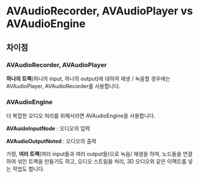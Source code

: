 # AVAudioRecorder, AVAudioPlayer vs AVAudioEngine #

## 차이점 ##

### AVAudioRecorder, AVAudioPlayer ###
**하나의 트랙**(하나의 input, 하나의 output)에 대하여 재생 / 녹음할 경우에는 AVAudioPlayer, AVAudioRecorder를 사용합니다.

### AVAudioEngine ###

더 복잡한 오디오 처리를 위해서라면 AVAudioEngine을 사용합니다.

**AVAuidoInputNode** : 오디오의 입력

**AVAudioOutputNoted** : 오디오의 출력

가령, **여러 트랙**(여러 input들과 여러 output들)으로 녹음/ 재생을 하며, 노드들을 연결하여 섞인 트랙을 만들기도 하고, 오디오 스트림들 처리, 3D 오디오와 같은 이팩트를 넣는 작업도 합니다.
